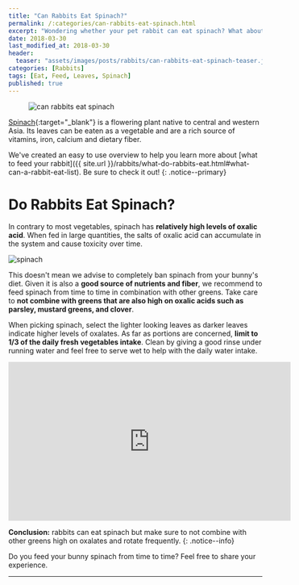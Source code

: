 ```yaml
---
title: "Can Rabbits Eat Spinach?"
permalink: /:categories/can-rabbits-eat-spinach.html
excerpt: "Wondering whether your pet rabbit can eat spinach? What about the leaves? Find out if spinach is healthy for your bunny and learn some tips on how to feed it."
date: 2018-03-30
last_modified_at: 2018-03-30
header:
  teaser: "assets/images/posts/rabbits/can-rabbits-eat-spinach-teaser.jpg"
categories: [Rabbits]
tags: [Eat, Feed, Leaves, Spinach]
published: true
---
```


<figure>
  <img src="{{ site.url }}/assets/images/posts/rabbits/can-rabbits-eat-spinach.jpg" alt="can rabbits eat spinach" class="title-banner">
</figure>

[Spinach](https://en.wikipedia.org/wiki/Spinach){:target="_blank"} is a flowering plant native to central and western Asia. Its leaves can be eaten as a vegetable and are a rich source of vitamins, iron, calcium and dietary fiber.

We've created an easy to use overview to help you learn more about [what to feed your rabbit]({{ site.url }}/rabbits/what-do-rabbits-eat.html#what-can-a-rabbit-eat-list). Be sure to check it out!
{: .notice--primary}

# Do Rabbits Eat Spinach?

In contrary to most vegetables, spinach has **relatively high levels of oxalic acid**. When fed in large quantities, the salts of oxalic acid can accumulate in the system and cause toxicity over time.

<img src="{{ site.url }}/assets/images/posts/food/spinach.jpg" alt="spinach" class="align-right">

This doesn't mean we advise to completely ban spinach from your bunny's diet. Given it is also a **good source of nutrients and fiber**, we recommend to feed spinach from time to time in combination with other greens. Take care to **not combine with greens that are also high on oxalic acids such as parsley, mustard greens, and clover**.

When picking spinach, select the lighter looking leaves as darker leaves indicate higher levels of oxalates. As far as portions are concerned, **limit to 1/3 of the daily fresh vegetables intake**. Clean by giving a good rinse under running water and feel free to serve wet to help with the daily water intake.

<iframe width="560" height="315" src="https://www.youtube.com/embed/YzqYjFraOV4" frameborder="0"></iframe>

**Conclusion:** rabbits can eat spinach but make sure to not combine with other greens high on oxalates and rotate frequently.
{: .notice--info}

Do you feed your bunny spinach from time to time? Feel free to share your experience.

---
